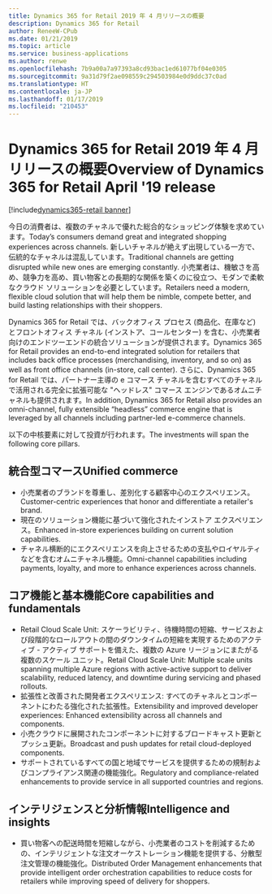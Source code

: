 ```yaml
---
title: Dynamics 365 for Retail 2019 年 4 月リリースの概要
description: Dynamics 365 for Retail
author: ReneeW-CPub
ms.date: 01/21/2019
ms.topic: article
ms.service: business-applications
ms.author: renwe
ms.openlocfilehash: 7b9a00a7a97393a8cd93bac1ed61077bf04e0305
ms.sourcegitcommit: 9a31d79f2ae098559c294503984e0d9ddc37c0ad
ms.translationtype: HT
ms.contentlocale: ja-JP
ms.lasthandoff: 01/17/2019
ms.locfileid: "210453"
---
```

#  <a name="overview-of-dynamics-365-for-retail-april-19-release"></a><span data-ttu-id="cda14-103">Dynamics 365 for Retail 2019 年 4 月リリースの概要</span><span class="sxs-lookup"><span data-stu-id="cda14-103">Overview of Dynamics 365 for Retail April '19 release</span></span>
[!include[dynamics365-retail banner](../includes/dynamics365-retail.md)]

<span data-ttu-id="cda14-104">今日の消費者は、複数のチャネルで優れた総合的なショッピング体験を求めています。</span><span class="sxs-lookup"><span data-stu-id="cda14-104">Today’s consumers demand great and integrated shopping experiences across channels.</span></span> <span data-ttu-id="cda14-105">新しいチャネルが絶えず出現している一方で、伝統的なチャネルは混乱しています。</span><span class="sxs-lookup"><span data-stu-id="cda14-105">Traditional channels are getting disrupted while new ones are emerging constantly.</span></span>
<span data-ttu-id="cda14-106">小売業者は、機敏さを高め、競争力を高め、買い物客との長期的な関係を築くのに役立つ、モダンで柔軟なクラウド ソリューションを必要としています。</span><span class="sxs-lookup"><span data-stu-id="cda14-106">Retailers need a modern, flexible cloud solution that will help them be nimble, compete better, and build lasting relationships with their shoppers.</span></span>

<span data-ttu-id="cda14-107">Dynamics 365 for Retail では、バックオフィス プロセス (商品化、在庫など) とフロントオフィス チャネル (インストア、コールセンター) を含む、小売業者向けのエンドツーエンドの統合ソリューションが提供されます。</span><span class="sxs-lookup"><span data-stu-id="cda14-107">Dynamics 365 for Retail provides an end-to-end integrated solution for retailers that includes back office processes (merchandising, inventory, and so on) as well as front office channels (in-store, call center).</span></span> <span data-ttu-id="cda14-108">さらに、Dynamics 365 for Retail では、パートナー主導の e コマース チャネルを含むすべてのチャネルで活用される完全に拡張可能な "ヘッドレス" コマース エンジンであるオムニチャネルも提供されます。</span><span class="sxs-lookup"><span data-stu-id="cda14-108">In addition, Dynamics 365 for Retail also provides an omni-channel, fully extensible “headless” commerce engine that is leveraged by all channels including partner-led e-commerce channels.</span></span>

<span data-ttu-id="cda14-109">以下の中核要素に対して投資が行われます。</span><span class="sxs-lookup"><span data-stu-id="cda14-109">The investments will span the following core pillars.</span></span>

## <a name="unified-commerce"></a><span data-ttu-id="cda14-110">統合型コマース</span><span class="sxs-lookup"><span data-stu-id="cda14-110">Unified commerce</span></span>

- <span data-ttu-id="cda14-111">小売業者のブランドを尊重し、差別化する顧客中心のエクスペリエンス。</span><span class="sxs-lookup"><span data-stu-id="cda14-111">Customer-centric experiences that honor and differentiate a retailer's brand.</span></span>
- <span data-ttu-id="cda14-112">現在のソリューション機能に基づいて強化されたインストア エクスペリエンス。</span><span class="sxs-lookup"><span data-stu-id="cda14-112">Enhanced in-store experiences building on current solution capabilities.</span></span>
- <span data-ttu-id="cda14-113">チャネル横断的にエクスペリエンスを向上させるための支払やロイヤルティなどを含むオムニチャネル機能。</span><span class="sxs-lookup"><span data-stu-id="cda14-113">Omni-channel capabilities including payments, loyalty, and more to enhance experiences across channels.</span></span>

## <a name="core-capabilities-and-fundamentals"></a><span data-ttu-id="cda14-114">コア機能と基本機能</span><span class="sxs-lookup"><span data-stu-id="cda14-114">Core capabilities and fundamentals</span></span>

- <span data-ttu-id="cda14-115">Retail Cloud Scale Unit: スケーラビリティ、待機時間の短縮、サービスおよび段階的なロールアウトの間のダウンタイムの短縮を実現するためのアクティブ - アクティブ サポートを備えた、複数の Azure リージョンにまたがる複数のスケール ユニット。</span><span class="sxs-lookup"><span data-stu-id="cda14-115">Retail Cloud Scale Unit: Multiple scale units spanning multiple Azure regions with active-active support to deliver scalability, reduced latency, and downtime during servicing and phased rollouts.</span></span>
- <span data-ttu-id="cda14-116">拡張性と改善された開発者エクスペリエンス: すべてのチャネルとコンポーネントにわたる強化された拡張性。</span><span class="sxs-lookup"><span data-stu-id="cda14-116">Extensibility and improved developer experiences: Enhanced extensibility across all channels and components.</span></span>
- <span data-ttu-id="cda14-117">小売クラウドに展開されたコンポーネントに対するブロードキャスト更新とプッシュ更新。</span><span class="sxs-lookup"><span data-stu-id="cda14-117">Broadcast and push updates for retail cloud-deployed components.</span></span>
- <span data-ttu-id="cda14-118">サポートされているすべての国と地域でサービスを提供するための規制およびコンプライアンス関連の機能強化。</span><span class="sxs-lookup"><span data-stu-id="cda14-118">Regulatory and compliance-related enhancements to provide service in all supported countries and regions.</span></span>

## <a name="intelligence-and-insights"></a><span data-ttu-id="cda14-119">インテリジェンスと分析情報</span><span class="sxs-lookup"><span data-stu-id="cda14-119">Intelligence and insights</span></span>

- <span data-ttu-id="cda14-120">買い物客への配送時間を短縮しながら、小売業者のコストを削減するための、インテリジェントな注文オーケストレーション機能を提供する、分散型注文管理の機能強化。</span><span class="sxs-lookup"><span data-stu-id="cda14-120">Distributed Order Management enhancements that provide intelligent order orchestration capabilities to reduce costs for retailers while improving speed of delivery for shoppers.</span></span>





